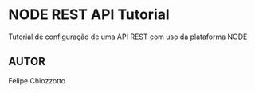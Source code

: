 # NODE REST API Tutorial
Tutorial de configuração de uma API REST com uso da plataforma NODE
## AUTOR
Felipe Chiozzotto 
